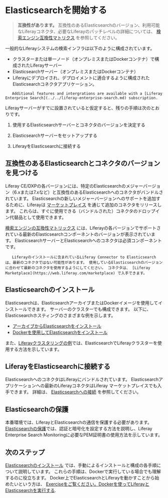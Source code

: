 # Elasticsearchを開始する

> **互換性があります。** 互換性のあるElasticsearchのバージョン、利用可能なLiferayコネクタ、必要なLiferayのパッチレベルの詳細については、 [検索エンジン互換性マトリクス](https://help.liferay.com/hc/en-us/articles/360016511651) を参照してください。

一般的なLiferayシステムの検索インフラは以下のように構成されています。

* クラスターまたは単一ノード（オンプレミスまたはDockerコンテナ）で構成されたLiferayサーバー
* Elasticsearchサーバー（オンプレミスまたはDockerコンテナ）
* Liferayにデプロイされ、デプロイメントに適合するように構成されたElasticsearchコネクタアプリケーション。

```{tip}
   Additional features and intergrations are available with a [Liferay Enterprise Search](../../liferay-enterprise-search.md) subscription.
```

Liferayサーバーがすでに設置されていると仮定すると、残りの手順は次のとおりです。

1. 使用するElasticsearchサーバーとコネクタのバージョンを決定する

1. Elasticsearchサーバーをセットアップする

1. LiferayをElasticsearchに接続する

<a name="互換性のあるelasticsearchとコネクタのバージョンを見つける" />

## 互換性のあるElasticsearchとコネクタのバージョンを見つける

Liferay CE/DXPの各バージョンには、特定のElasticsearchのメジャーバージョン（6.xまたは7.xなど）と互換性のあるElasticsearchへのコネクタがバンドルされています。 Elasticsearchの新しいメジャーバージョンへのサポートを追加するために、Liferayは [マーケットプレイス](https://web.liferay.com/marketplace) を通じて追加のコネクタをリリースします。 これらは、すぐに使用できる（バンドルされた）コネクタのドロップイン代替品として使用できます。

[検索エンジンの互換性マトリックス](https://help.liferay.com/hc/en-us/articles/360016511651) には、Liferayの各バージョンでサポートされている最新のElasticsearchコンポーネントのバージョンが表示されています。 ElasticsearchサーバーとElasticsearchへのコネクタは必須コンポーネントです。

```{warning}
   Liferayのインストールに含まれているLiferay Connector to Elasticsearchは、最新のコネクタではない可能性があります。 使用しているElasticsearchのバージョンに合わせて最新のコネクタを使用するようにしてください。 コネクタは、 [Liferay Marketplace](https://web.liferay.com/marketplace) で入手できます。
```

<a name="elasticsearchのインストール" />

## Elasticsearchのインストール

Elasticsearchは、ElasticsearchアーカイブまたはDockerイメージを使用してインストールできます。 サーバーのクラスターでも構成できます。 以下に、Elasticsearchホスティングのさまざまな例を示します。

* [アーカイブからElasticsearchをインストール](./installing-elasticsearch.md)
* [Dockerを使用してElasticsearchをインストール](./exercise-run-liferay-and-elasticsearch-using-docker.md)

また、[Liferayクラスタリングの例](../../../installation-and-upgrades/setting-up-liferay/clustering-for-high-availability/example-creating-a-simple-dxp-cluster.md)では、ElasticsearchでLiferayクラスターを使用する方法を示しています。

<a name="liferayをelasticsearchに接続する" />

## LiferayをElasticsearchに接続する

ElasticsearchへのコネクタはLiferayにバンドルされています。 Elasticsearchアプリケーションへの最新のLiferayコネクタはLiferay マーケットプレイスでも入手できます。 詳細は、 [Elasticsearchへの接続](./connecting-to-elasticsearch.md) を参照してください。

<a name="elasticsearchの保護" />

## Elasticsearchの保護

本番環境では、LiferayとElasticsearchの通信を保護する必要があります。 [Elasticsearchの保護](./securing-elasticsearch.md)では、認証と暗号化を設定する方法を説明し、Liferay Enterprise Search Monitoringに必要なPEM証明書の使用方法を示しています。

<a name="次のステップ" />

## 次のステップ

[Elasticsearchのインストール](./installing-elasticsearch.md) では、手動によるインストールと構成の各手順について説明しています。 これらの手順は、Dockerで実行している場合でも理解するのに役立ちます。 Docker上でElasticsearchとLiferayを動かすことから始めたいという方は、 [Exerciseをご覧ください。Dockerを使ってLiferayとElasticsearchを実行する](./exercise-run-liferay-and-elasticsearch-using-docker.md).
